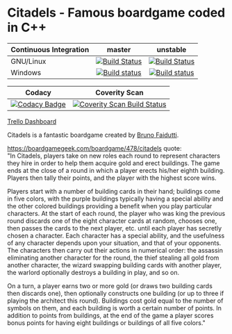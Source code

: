 Citadels - Famous boardgame coded in C++
===================================================

| Continuous Integration | master | unstable |
| ------------- |:-------------:|:-----:|
| GNU/Linux      | [![Build Status](https://travis-ci.org/RichardDally/Citadel.svg?branch=master)](https://travis-ci.org/RichardDally/Citadel) | [![Build Status](https://travis-ci.org/RichardDally/Citadel.svg?branch=unstable)](https://travis-ci.org/RichardDally/Citadel) |
| Windows      | [![Build status](https://ci.appveyor.com/api/projects/status/08pocyyslo6gpvkx/branch/master?svg=true)](https://ci.appveyor.com/project/RichardDally/citadel/branch/master) | [![Build status](https://ci.appveyor.com/api/projects/status/08pocyyslo6gpvkx/branch/unstable?svg=true)](https://ci.appveyor.com/project/RichardDally/citadel/branch/unstable) |

| Codacy     | Coverity Scan    |
| ------------- |:-------------:|
| [![Codacy Badge](https://api.codacy.com/project/badge/Grade/e06bfa6a11ad40688153dcd55f4bf3e0)](https://www.codacy.com/app/RichardDally/Citadel?utm_source=github.com&amp;utm_medium=referral&amp;utm_content=RichardDally/Citadel&amp;utm_campaign=Badge_Grade) | <a href="https://scan.coverity.com/projects/richarddally-citadel"> <img alt="Coverity Scan Build Status" src="https://scan.coverity.com/projects/6253/badge.svg"/> </a> |

[Trello Dashboard](https://trello.com/b/Q1hr3yWt/citadels)

Citadels is a fantastic boardgame created by [Bruno Faidutti](http://faidutti.com/blog).

https://boardgamegeek.com/boardgame/478/citadels quote:<br>
"In Citadels, players take on new roles each round to represent characters they hire in order to help them acquire gold and erect buildings. The game ends at the close of a round in which a player erects his/her eighth building. Players then tally their points, and the player with the highest score wins.

Players start with a number of building cards in their hand; buildings come in five colors, with the purple buildings typically having a special ability and the other colored buildings providing a benefit when you play particular characters. At the start of each round, the player who was king the previous round discards one of the eight character cards at random, chooses one, then passes the cards to the next player, etc. until each player has secretly chosen a character. Each character has a special ability, and the usefulness of any character depends upon your situation, and that of your opponents. The characters then carry out their actions in numerical order: the assassin eliminating another character for the round, the thief stealing all gold from another character, the wizard swapping building cards with another player, the warlord optionally destroys a building in play, and so on.

On a turn, a player earns two or more gold (or draws two building cards then discards one), then optionally constructs one building (or up to three if playing the architect this round). Buildings cost gold equal to the number of symbols on them, and each building is worth a certain number of points. In addition to points from buildings, at the end of the game a player scores bonus points for having eight buildings or buildings of all five colors."
